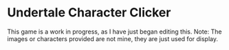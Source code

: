 # Undertale Character Clicker
This game is a work in progress, as I have just began editing this.
Note: The images or characters provided are not mine, they are just used for display.
